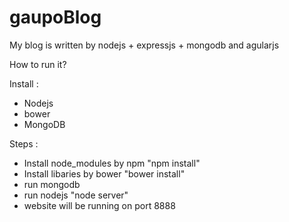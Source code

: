 gaupoBlog
=========

My blog is written by nodejs + expressjs + mongodb and agularjs

How to run it?

Install :
+ Nodejs
+ bower
+ MongoDB

Steps :
+ Install node_modules by npm "npm install"
+ Install libaries by bower "bower install"
+ run mongodb
+ run nodejs "node server" 
+ website will be running on port 8888
 

